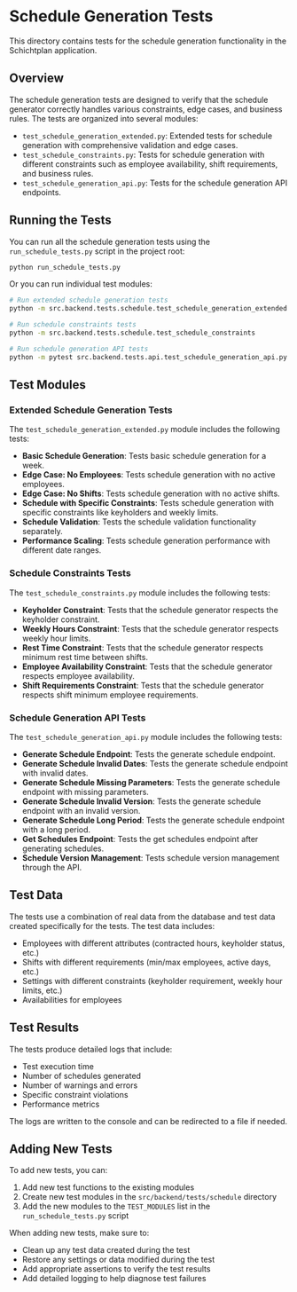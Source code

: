 # Schedule Generation Tests

This directory contains tests for the schedule generation functionality in the Schichtplan application.

## Overview

The schedule generation tests are designed to verify that the schedule generator correctly handles various constraints, edge cases, and business rules. The tests are organized into several modules:

- `test_schedule_generation_extended.py`: Extended tests for schedule generation with comprehensive validation and edge cases.
- `test_schedule_constraints.py`: Tests for schedule generation with different constraints such as employee availability, shift requirements, and business rules.
- `test_schedule_generation_api.py`: Tests for the schedule generation API endpoints.

## Running the Tests

You can run all the schedule generation tests using the `run_schedule_tests.py` script in the project root:

```bash
python run_schedule_tests.py
```

Or you can run individual test modules:

```bash
# Run extended schedule generation tests
python -m src.backend.tests.schedule.test_schedule_generation_extended

# Run schedule constraints tests
python -m src.backend.tests.schedule.test_schedule_constraints

# Run schedule generation API tests
python -m pytest src.backend.tests.api.test_schedule_generation_api.py
```

## Test Modules

### Extended Schedule Generation Tests

The `test_schedule_generation_extended.py` module includes the following tests:

- **Basic Schedule Generation**: Tests basic schedule generation for a week.
- **Edge Case: No Employees**: Tests schedule generation with no active employees.
- **Edge Case: No Shifts**: Tests schedule generation with no active shifts.
- **Schedule with Specific Constraints**: Tests schedule generation with specific constraints like keyholders and weekly limits.
- **Schedule Validation**: Tests the schedule validation functionality separately.
- **Performance Scaling**: Tests schedule generation performance with different date ranges.

### Schedule Constraints Tests

The `test_schedule_constraints.py` module includes the following tests:

- **Keyholder Constraint**: Tests that the schedule generator respects the keyholder constraint.
- **Weekly Hours Constraint**: Tests that the schedule generator respects weekly hour limits.
- **Rest Time Constraint**: Tests that the schedule generator respects minimum rest time between shifts.
- **Employee Availability Constraint**: Tests that the schedule generator respects employee availability.
- **Shift Requirements Constraint**: Tests that the schedule generator respects shift minimum employee requirements.

### Schedule Generation API Tests

The `test_schedule_generation_api.py` module includes the following tests:

- **Generate Schedule Endpoint**: Tests the generate schedule endpoint.
- **Generate Schedule Invalid Dates**: Tests the generate schedule endpoint with invalid dates.
- **Generate Schedule Missing Parameters**: Tests the generate schedule endpoint with missing parameters.
- **Generate Schedule Invalid Version**: Tests the generate schedule endpoint with an invalid version.
- **Generate Schedule Long Period**: Tests the generate schedule endpoint with a long period.
- **Get Schedules Endpoint**: Tests the get schedules endpoint after generating schedules.
- **Schedule Version Management**: Tests schedule version management through the API.

## Test Data

The tests use a combination of real data from the database and test data created specifically for the tests. The test data includes:

- Employees with different attributes (contracted hours, keyholder status, etc.)
- Shifts with different requirements (min/max employees, active days, etc.)
- Settings with different constraints (keyholder requirement, weekly hour limits, etc.)
- Availabilities for employees

## Test Results

The tests produce detailed logs that include:

- Test execution time
- Number of schedules generated
- Number of warnings and errors
- Specific constraint violations
- Performance metrics

The logs are written to the console and can be redirected to a file if needed.

## Adding New Tests

To add new tests, you can:

1. Add new test functions to the existing modules
2. Create new test modules in the `src/backend/tests/schedule` directory
3. Add the new modules to the `TEST_MODULES` list in the `run_schedule_tests.py` script

When adding new tests, make sure to:

- Clean up any test data created during the test
- Restore any settings or data modified during the test
- Add appropriate assertions to verify the test results
- Add detailed logging to help diagnose test failures 